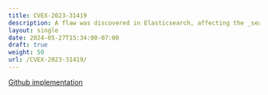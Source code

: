 ```yaml
---
title: CVEX-2023-31419
description: A flaw was discovered in Elasticsearch, affecting the _search API that allowed a specially crafted query string to cause a Stack Overflow and ultimately a Denial of Service.
layout: single
date: 2024-05-27T15:34:00-07:00
draft: true
weight: 50
url: /CVEX-2023-31419/
---
```


[Github implementation](https://github.com/ucsb-seclab/cvex-xplor/tree/main/CVEX-2023-31419)
